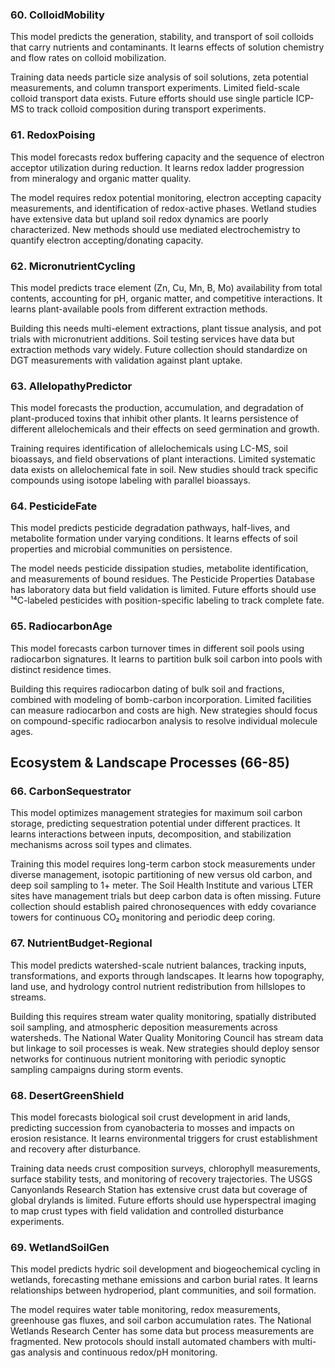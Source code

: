 ### **60. ColloidMobility**
This model predicts the generation, stability, and transport of soil colloids that carry nutrients and contaminants. It learns effects of solution chemistry and flow rates on colloid mobilization.

Training data needs particle size analysis of soil solutions, zeta potential measurements, and column transport experiments. Limited field-scale colloid transport data exists. Future efforts should use single particle ICP-MS to track colloid composition during transport experiments.

### **61. RedoxPoising**
This model forecasts redox buffering capacity and the sequence of electron acceptor utilization during reduction. It learns redox ladder progression from mineralogy and organic matter quality.

The model requires redox potential monitoring, electron accepting capacity measurements, and identification of redox-active phases. Wetland studies have extensive data but upland soil redox dynamics are poorly characterized. New methods should use mediated electrochemistry to quantify electron accepting/donating capacity.

### **62. MicronutrientCycling**
This model predicts trace element (Zn, Cu, Mn, B, Mo) availability from total contents, accounting for pH, organic matter, and competitive interactions. It learns plant-available pools from different extraction methods.

Building this needs multi-element extractions, plant tissue analysis, and pot trials with micronutrient additions. Soil testing services have data but extraction methods vary widely. Future collection should standardize on DGT measurements with validation against plant uptake.

### **63. AllelopathyPredictor**
This model forecasts the production, accumulation, and degradation of plant-produced toxins that inhibit other plants. It learns persistence of different allelochemicals and their effects on seed germination and growth.

Training requires identification of allelochemicals using LC-MS, soil bioassays, and field observations of plant interactions. Limited systematic data exists on allelochemical fate in soil. New studies should track specific compounds using isotope labeling with parallel bioassays.

### **64. PesticideFate**
This model predicts pesticide degradation pathways, half-lives, and metabolite formation under varying conditions. It learns effects of soil properties and microbial communities on persistence.

The model needs pesticide dissipation studies, metabolite identification, and measurements of bound residues. The Pesticide Properties Database has laboratory data but field validation is limited. Future efforts should use ¹⁴C-labeled pesticides with position-specific labeling to track complete fate.

### **65. RadiocarbonAge**
This model forecasts carbon turnover times in different soil pools using radiocarbon signatures. It learns to partition bulk soil carbon into pools with distinct residence times.

Building this requires radiocarbon dating of bulk soil and fractions, combined with modeling of bomb-carbon incorporation. Limited facilities can measure radiocarbon and costs are high. New strategies should focus on compound-specific radiocarbon analysis to resolve individual molecule ages.

## **Ecosystem & Landscape Processes (66-85)**

### **66. CarbonSequestrator**
This model optimizes management strategies for maximum soil carbon storage, predicting sequestration potential under different practices. It learns interactions between inputs, decomposition, and stabilization mechanisms across soil types and climates.

Training this model requires long-term carbon stock measurements under diverse management, isotopic partitioning of new versus old carbon, and deep soil sampling to 1+ meter. The Soil Health Institute and various LTER sites have management trials but deep carbon data is often missing. Future collection should establish paired chronosequences with eddy covariance towers for continuous CO₂ monitoring and periodic deep coring.

### **67. NutrientBudget-Regional**
This model predicts watershed-scale nutrient balances, tracking inputs, transformations, and exports through landscapes. It learns how topography, land use, and hydrology control nutrient redistribution from hillslopes to streams.

Building this requires stream water quality monitoring, spatially distributed soil sampling, and atmospheric deposition measurements across watersheds. The National Water Quality Monitoring Council has stream data but linkage to soil processes is weak. New strategies should deploy sensor networks for continuous nutrient monitoring with periodic synoptic sampling campaigns during storm events.

### **68. DesertGreenShield**
This model forecasts biological soil crust development in arid lands, predicting succession from cyanobacteria to mosses and impacts on erosion resistance. It learns environmental triggers for crust establishment and recovery after disturbance.

Training data needs crust composition surveys, chlorophyll measurements, surface stability tests, and monitoring of recovery trajectories. The USGS Canyonlands Research Station has extensive crust data but coverage of global drylands is limited. Future efforts should use hyperspectral imaging to map crust types with field validation and controlled disturbance experiments.

### **69. WetlandSoilGen**
This model predicts hydric soil development and biogeochemical cycling in wetlands, forecasting methane emissions and carbon burial rates. It learns relationships between hydroperiod, plant communities, and soil formation.

The model requires water table monitoring, redox measurements, greenhouse gas fluxes, and soil carbon accumulation rates. The National Wetlands Research Center has some data but process measurements are fragmented. New protocols should install automated chambers with multi-gas analysis and continuous redox/pH monitoring.

